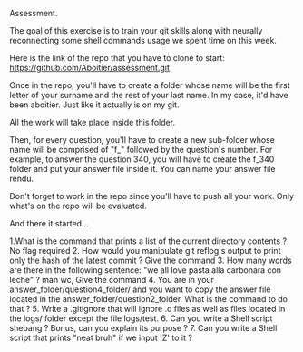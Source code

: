 Assessment.

The goal of this exercise is to train your git skills along with neurally reconnecting some shell commands usage we spent time on this week.

Here is the link of the repo that you have to clone to start: https://github.com/Aboitier/assessment.git

Once in the repo, you'll have to create a folder whose name will be the first letter of your surname and the rest of your last name. In my case, it'd have been aboitier. Just like it actually is on my git.

All the work will take place inside this folder.

Then, for every question, you'll have to create a new sub-folder whose name will be comprised of "f_" followed by the question's number. For example, to answer the question 340, you will have to create the f_340 folder and put your answer file inside it. You can name your answer file rendu.

Don't forget to work in the repo since you'll have to push all your work. Only what's on the repo will be evaluated.

And there it started...

1.What is the command that prints a list of the current directory contents ? No flag required
2. How would you manipulate git reflog's output to print only the hash of the latest commit ? Give the command
3. How many words are there in the following sentence: "we all love pasta alla carbonara con leche" ? man wc, Give the command
4. You are in your answer_folder/question4_folder/ and you want to copy the answer file located in the answer_folder/question2_folder. What is the command to do that ?
5. Write a .gitignore that will ignore .o files as well as files located in the logs/ folder except the file logs/test.
6. Can you write a Shell script shebang ? Bonus, can you explain its purpose ?
7. Can you write a Shell script that prints "neat bruh" if we input 'Z' to it ?

